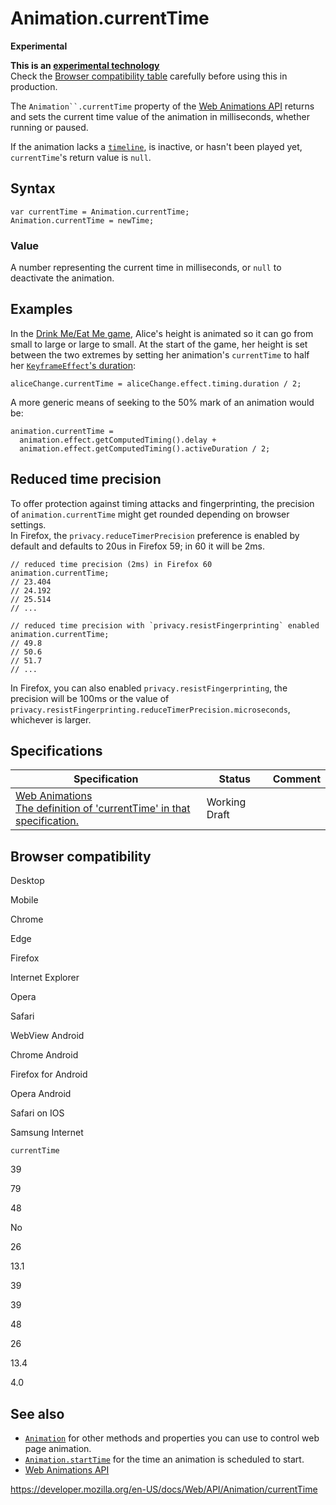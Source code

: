 # Animation.currentTime

**Experimental**

**This is an [experimental technology](https://developer.mozilla.org/en-US/docs/MDN/Guidelines/Conventions_definitions#experimental)**  
Check the [Browser compatibility table](#browser_compatibility) carefully before using this in production.

The ` Animation``.currentTime ` property of the [Web Animations API](../web_animations_api) returns and sets the current time value of the animation in milliseconds, whether running or paused.

If the animation lacks a [`timeline`](../animationtimeline), is inactive, or hasn't been played yet, `currentTime`'s return value is `null`.

## Syntax

    var currentTime = Animation.currentTime;
    Animation.currentTime = newTime;

### Value

A number representing the current time in milliseconds, or `null` to deactivate the animation.

## Examples

In the [Drink Me/Eat Me game](https://codepen.io/rachelnabors/pen/PNYGZQ?editors=0010), Alice's height is animated so it can go from small to large or large to small. At the start of the game, her height is set between the two extremes by setting her animation's `currentTime` to half her [`KeyframeEffect`'s duration](../effecttiming):

    aliceChange.currentTime = aliceChange.effect.timing.duration / 2;

A more generic means of seeking to the 50% mark of an animation would be:

    animation.currentTime =
      animation.effect.getComputedTiming().delay +
      animation.effect.getComputedTiming().activeDuration / 2;

## Reduced time precision

To offer protection against timing attacks and fingerprinting, the precision of `animation.currentTime` might get rounded depending on browser settings.  
In Firefox, the `privacy.reduceTimerPrecision` preference is enabled by default and defaults to 20us in Firefox 59; in 60 it will be 2ms.

    // reduced time precision (2ms) in Firefox 60
    animation.currentTime;
    // 23.404
    // 24.192
    // 25.514
    // ...

    // reduced time precision with `privacy.resistFingerprinting` enabled
    animation.currentTime;
    // 49.8
    // 50.6
    // 51.7
    // ...

In Firefox, you can also enabled `privacy.resistFingerprinting`, the precision will be 100ms or the value of `privacy.resistFingerprinting.reduceTimerPrecision.microseconds`, whichever is larger.

## Specifications

<table><thead><tr class="header"><th>Specification</th><th>Status</th><th>Comment</th></tr></thead><tbody><tr class="odd"><td><a href="https://drafts.csswg.org/web-animations-1/#dom-animation-currenttime">Web Animations<br />
<span class="small">The definition of 'currentTime' in that specification.</span></a></td><td><span class="spec-wd">Working Draft</span></td><td></td></tr></tbody></table>

## Browser compatibility

Desktop

Mobile

Chrome

Edge

Firefox

Internet Explorer

Opera

Safari

WebView Android

Chrome Android

Firefox for Android

Opera Android

Safari on IOS

Samsung Internet

`currentTime`

39

79

48

No

26

13.1

39

39

48

26

13.4

4.0

## See also

- [`Animation`](../animation) for other methods and properties you can use to control web page animation.
- [`Animation.startTime`](starttime) for the time an animation is scheduled to start.
- [Web Animations API](../web_animations_api)

<a href="https://developer.mozilla.org/en-US/docs/Web/API/Animation/currentTime" class="_attribution-link">https://developer.mozilla.org/en-US/docs/Web/API/Animation/currentTime</a>
